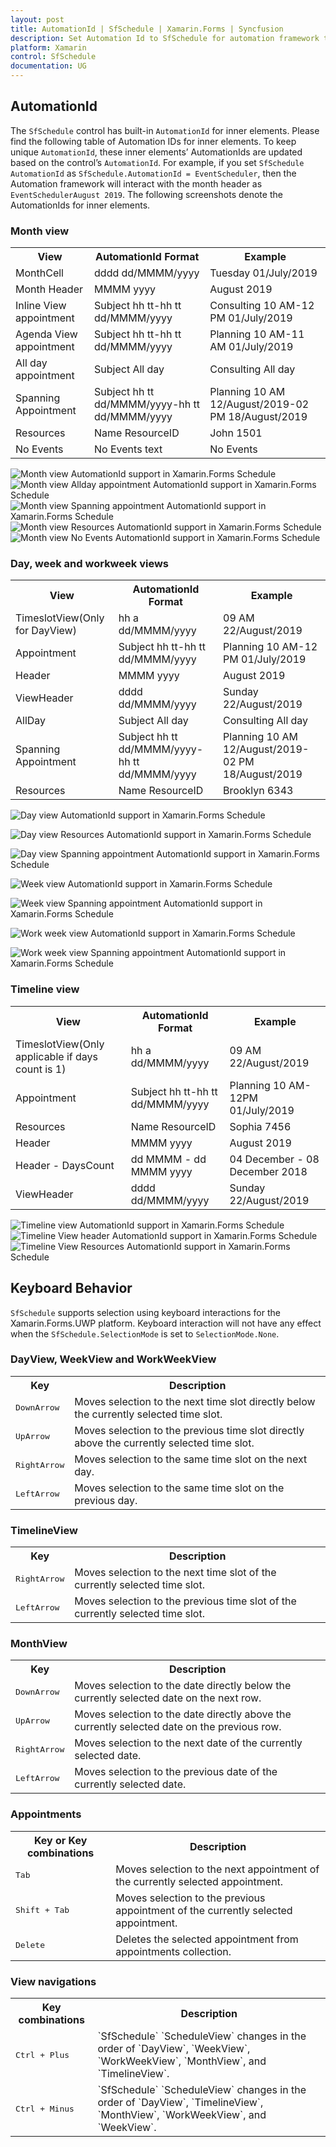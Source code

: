 ```yaml
---
layout: post
title: AutomationId | SfSchedule | Xamarin.Forms | Syncfusion
description: Set Automation Id to SfSchedule for automation framework to find and interact with control inner elements.
platform: Xamarin
control: SfSchedule
documentation: UG
---
```


## AutomationId

The `SfSchedule` control has built-in `AutomationId` for inner elements. Please find the following table of Automation IDs for inner elements. To keep unique `AutomationId`, these inner elements’ AutomationIds are updated based on the control’s `AutomationId`.  For example, if you set `SfSchedule` `AutomationId` as `SfSchedule.AutomationId = EventScheduler`, then the Automation framework will interact with the month header as `EventSchedulerAugust 2019`. The following screenshots denote the AutomationIds for inner elements.

### Month view

<table>
<tr>
<th align="center" >View</th>
<th align="center" >AutomationId Format</th>
<th align="center" >Example</th>
</tr>

<tr>
<td>MonthCell</td>
<td>dddd dd/MMMM/yyyy</td>
<td>Tuesday 01/July/2019</td>
</tr>

<tr>
<td>Month Header</td>
<td>MMMM yyyy</td>
<td>August 2019</td>
</tr>

<tr>
<td>Inline View appointment</td>
<td>Subject hh tt-hh tt dd/MMMM/yyyy</td>
<td>Consulting 10 AM-12 PM 01/July/2019</td>
</tr>

<tr>
<td>Agenda View appointment</td>
<td>Subject hh tt-hh tt dd/MMMM/yyyy</td>
<td>Planning 10 AM-11 AM 01/July/2019</td>
</tr>

<tr>
<td>All day appointment</td>
<td>Subject All day</td>
<td>Consulting All day</td>
</tr>

<tr>
<td>Spanning Appointment</td>
<td>Subject hh tt dd/MMMM/yyyy-hh tt dd/MMMM/yyyy</td>
<td>Planning 10 AM 12/August/2019-02 PM 18/August/2019</td>
</tr>

<tr>
<td>Resources</td>
<td>Name ResourceID</td>
<td>John 1501</td>
</tr>

<tr>
<td>No Events</td>
<td>No Events text</td>
<td>No Events</td>
</tr>

</table>

![Month view AutomationId support in Xamarin.Forms Schedule](automationid_images/xamarin-forms-schedule-month-view.png)
![Month view Allday appointment AutomationId support in Xamarin.Forms Schedule](automationid_images/xamarin-forms-schedule-month-view-allday.png)
![Month view Spanning appointment AutomationId support in Xamarin.Forms Schedule](automationid_images/xamarin-forms-schedule-month-view-spanning.png)
![Month view Resources AutomationId support in Xamarin.Forms Schedule](automationid_images/xamarin-forms-schedule-month-view-resources.png)
![Month view No Events AutomationId support in Xamarin.Forms Schedule](automationid_images/xamarin-forms-schedule-month-view-no-events.png)

### Day, week and workweek views

<table>
<tr>
<th align="center" >View</th>
<th align="center" >AutomationId Format</th>
<th align="center" >Example</th>
</tr>

<tr>
<td>TimeslotView(Only for DayView)</td>
<td>hh a dd/MMMM/yyyy</td>
<td>09 AM 22/August/2019</td>
</tr>

<tr>
<td>Appointment</td>
<td>Subject hh tt-hh tt dd/MMMM/yyyy</td>
<td>Planning 10 AM-12 PM 01/July/2019</td>
</tr>

<tr>
<td>Header</td>
<td>MMMM yyyy</td>
<td>August 2019</td>
</tr>

<tr>
<td>ViewHeader</td>
<td>dddd dd/MMMM/yyyy</td>
<td>Sunday 22/August/2019</td>
</tr>

<tr>
<td>AllDay</td>
<td>Subject All day</td>
<td>Consulting All day</td>
</tr>

<tr>
<td>Spanning Appointment</td>
<td>Subject hh tt dd/MMMM/yyyy-hh tt dd/MMMM/yyyy</td>
<td>Planning 10 AM 12/August/2019-02 PM 18/August/2019</td>
</tr>

<tr>
<td>Resources</td>
<td>Name ResourceID</td>
<td>Brooklyn 6343</td>
</tr>

</table>

![Day view AutomationId support in Xamarin.Forms Schedule](automationid_images/xamarin-forms-schedule-day-view.png)

![Day view Resources AutomationId support in Xamarin.Forms Schedule](automationid_images/xamarin-forms-schedule-day-view-resources.png)

![Day view Spanning appointment AutomationId support in Xamarin.Forms Schedule](automationid_images/xamarin-forms-schedule-day-view-spanning.png)

![Week view AutomationId support in Xamarin.Forms Schedule](automationid_images/xamarin-forms-schedule-week-view.png)

![Week view Spanning appointment AutomationId support in Xamarin.Forms Schedule](automationid_images/xamarin-forms-schedule-week-view-spanning.png)

![Work week view AutomationId support in Xamarin.Forms Schedule](automationid_images/xamarin-forms-schedule-work-week-view.png)

![Work week view Spanning appointment AutomationId support in Xamarin.Forms Schedule](automationid_images/xamarin-forms-schedule-workweek-view-spanning.png)

### Timeline view

<table>
<tr>
<th align="center" >View</th>
<th align="center" >AutomationId Format</th>
<th align="center" >Example</th>
</tr>

<tr>
<td>TimeslotView(Only applicable if days count is 1)</td>
<td>hh a dd/MMMM/yyyy</td>
<td>09 AM 22/August/2019</td>
</tr>

<tr>
<td>Appointment</td>
<td>Subject hh tt-hh tt dd/MMMM/yyyy</td>
<td>Planning 10 AM-12PM 01/July/2019</td>
</tr>

<tr>
<td>Resources</td>
<td>Name ResourceID</td>
<td>Sophia 7456</td>
</tr>

<tr>
<td>Header</td>
<td>MMMM yyyy</td>
<td>August 2019</td>
</tr>

<tr>
<td>Header - DaysCount</td>
<td>dd MMMM - dd MMMM yyyy</td>
<td>04 December - 08 December 2018</td>
</tr>

<tr>
<td>ViewHeader</td>
<td>dddd dd/MMMM/yyyy</td>
<td>Sunday 22/August/2019</td>
</tr>

</table>

![Timeline view AutomationId support in Xamarin.Forms Schedule](automationid_images/xamarin-forms-schedule-timeline-view.png)
![Timeline View header AutomationId support in Xamarin.Forms Schedule](automationid_images/xamarin-forms-schedule-timeline-view-header.png)
![Timeline View Resources AutomationId support in Xamarin.Forms Schedule](automationid_images/xamarin-forms-schedule-timeline-view-resources.png)

## Keyboard Behavior
`SfSchedule` supports selection using keyboard interactions for the Xamarin.Forms.UWP platform. Keyboard interaction will not have any effect when the `SfSchedule.SelectionMode` is set to `SelectionMode.None`.

### DayView, WeekView and WorkWeekView
<table>
<tr>
<th>
Key
</th>
<th>
Description
</th>
</tr>
<tr>
<td>
<kbd>DownArrow</kbd>
</td>
<td>
Moves selection to the next time slot directly below the currently selected time slot.
</td>
</tr>
<tr>
<td>
<kbd>UpArrow</kbd>
</td>
<td>
Moves selection to the previous time slot directly above the currently selected time slot.
</td>
</tr>
<tr>
<td>
<kbd>RightArrow</kbd>
</td>
<td>
Moves selection to the same time slot on the next day.
</td>
</tr>
<tr>
<td>
<kbd>LeftArrow</kbd>
</td>
<td>
Moves selection to the same time slot on the previous day.
</td>
</tr>
</table>

### TimelineView
<table>
<tr>
<th>
Key
</th>
<th>
Description
</th>
</tr>
<tr>
<td>
<kbd>RightArrow</kbd>
</td>
<td>
Moves selection to the next time slot of the currently selected time slot.
</td>
</tr>
<tr>
<td>
<kbd>LeftArrow</kbd>
</td>
<td>
Moves selection to the previous time slot of the currently selected time slot.
</td>
</tr>
</table>

### MonthView
<table>
<tr>
<th>
Key
</th>
<th>
Description
</th>
</tr>
<tr>
<td>
<kbd>DownArrow</kbd>
</td>
<td>
Moves selection to the date directly below the currently selected date on the next row.
</td>
</tr>
<tr>
<td>
<kbd>UpArrow</kbd>
</td>
<td>
Moves selection to the date directly above the currently selected date on the previous row.
</td>
</tr>
<tr>
<td>
<kbd>RightArrow</kbd>
</td>
<td>
Moves selection to the next date of the currently selected date.
</td>
</tr>
<tr>
<td>
<kbd>LeftArrow</kbd>
</td>
<td>
Moves selection to the previous date of the currently selected date.
</td>
</tr>
</table>

### Appointments
<table>
<tr>
<th>
Key or Key combinations
</th>
<th>
Description
</th>
</tr>
<tr>
<td>
<kbd>Tab</kbd>
</td>
<td>
Moves selection to the next appointment of the currently selected appointment.
</td>
</tr>
<tr>
<td>
<kbd>Shift + Tab</kbd>
</td>
<td>
Moves selection to the previous appointment of the currently selected appointment.
</td>
</tr>
<tr>
<td>
<kbd>Delete</kbd>
</td>
<td>
Deletes the selected appointment from appointments collection.
</td>
</tr>
</table>

### View navigations
<table>
<tr>
<th>
Key combinations
</th>
<th>
Description
</th>
</tr>
<tr>
<td>
<kbd>Ctrl + Plus</kbd>
</td>
<td>
`SfSchedule` `ScheduleView` changes in the order of `DayView`, `WeekView`, `WorkWeekView`, `MonthView`, and `TimelineView`.
</td>
</tr>
<tr>
<td>
<kbd>Ctrl + Minus</kbd>
</td>
<td>
`SfSchedule` `ScheduleView` changes in the order of `DayView`, `TimelineView`, `MonthView`, `WorkWeekView`, and `WeekView`.
</td>
</tr>
</table>